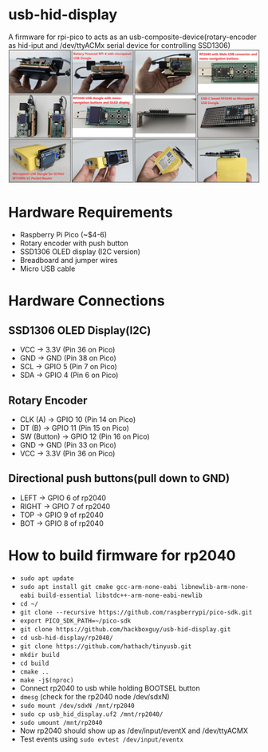 # usb-hid-display
A firmware for rpi-pico to acts as an usb-composite-device(rotary-encoder as hid-iput and /dev/ttyACMx serial device for controlling SSD1306)
![Photos.](/images/photos.jpg "Photos.")

# Hardware Requirements
- Raspberry Pi Pico (~$4-6)
- Rotary encoder with push button
- SSD1306 OLED display (I2C version)
- Breadboard and jumper wires
- Micro USB cable

# Hardware Connections
## SSD1306 OLED Display(I2C)
- VCC → 3.3V (Pin 36 on Pico)
- GND → GND (Pin 38 on Pico)
- SCL → GPIO 5 (Pin 7 on Pico)
- SDA → GPIO 4 (Pin 6 on Pico)
## Rotary Encoder
- CLK (A) → GPIO 10 (Pin 14 on Pico)
- DT (B) → GPIO 11 (Pin 15 on Pico)
- SW (Button) → GPIO 12 (Pin 16 on Pico)
- GND → GND (Pin 33 on Pico)
- VCC → 3.3V (Pin 36 on Pico)
## Directional push buttons(pull down to GND)
- LEFT  → GPIO 6 of rp2040
- RIGHT → GPIO 7 of rp2040
- TOP   → GPIO 9 of rp2040
- BOT   → GPIO 8 of rp2040

# How to build firmware for rp2040
- ```sudo apt update```
- ```sudo apt install git cmake gcc-arm-none-eabi libnewlib-arm-none-eabi build-essential libstdc++-arm-none-eabi-newlib```
- ```cd ~/```
- ```git clone --recursive https://github.com/raspberrypi/pico-sdk.git```
- ```export PICO_SDK_PATH=~/pico-sdk```
- ```git clone https://github.com/hackboxguy/usb-hid-display.git```
- ```cd usb-hid-display/rp2040/```
- ```git clone https://github.com/hathach/tinyusb.git```
- ```mkdir build```
- ```cd build```
- ```cmake ..```
- ```make -j$(nproc)```
- Connect rp2040 to usb while holding BOOTSEL button
- ```dmesg``` (check for the rp2040 node /dev/sdxN)
- ```sudo mount /dev/sdxN /mnt/rp2040```
- ```sudo cp usb_hid_display.uf2 /mnt/rp2040/```
- ```sudo umount /mnt/rp2040```
- Now rp2040 should show up as /dev/input/eventX and /dev/ttyACMX
- Test events using ```sudo evtest /dev/input/eventx```
